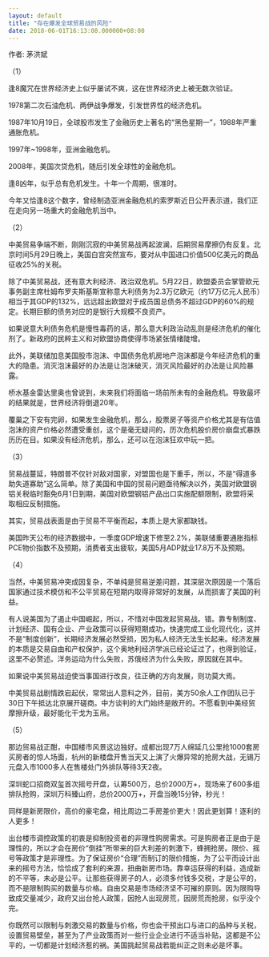 ```yaml
---
layout: default
title: "存在爆发全球贸易战的风险"
date: 2018-06-01T16:13:08.000000+08:00
---
```


作者: 茅洪斌

（1）

逢8魔咒在世界经济史上似乎屡试不爽，这在世界经济史上被无数次验证。

1978第二次石油危机、两伊战争爆发，引发世界性的经济危机。

1987年10月19日，全球股市发生了金融历史上著名的“黑色星期一”，1988年严重通胀危机。

1997年~1998年，亚洲金融危机。

2008年，美国次贷危机，随后引发全球性的金融危机。

逢8凶年，似乎总有危机发生。十年一个周期，很准时。

今年又恰逢8这个数字，曾经制造亚洲金融危机的索罗斯近日公开表示道，我们正在走向另一场重大的金融危机当中。

（2）

中美贸易争端不断，刚刚沉寂的中美贸易战再起波澜，后期贸易摩擦仍有反复。北京时间5月29日晚上，美国白宫突然宣布，要对从中国进口价值500亿美元的商品征收25%的关税。

除了中美贸易战，还有意大利经济、政治双危机。5月22日，欧盟委员会掌管欧元事务副主席杜姆布罗夫斯基斯宣称意大利债务为2.3万亿欧元（约17万亿元人民币）相当于其GDP的132%，远远超出欧盟对于成员国总债务不超过GDP的60%的规定。长期巨额的债务对应的是银行大规模不良资产。

如果说意大利债务危机是慢性毒药的话，那么意大利政治动乱则是经济危机的催化剂了。新政府的民粹主义和对欧盟协商使得市场紧张情绪陡增。

此外，美联储加息美国股市泡沫、中国债务危机房地产泡沫都是今年经济危机的重大的隐患。消灭泡沫最好的办法是让泡沫破灭，消灭风险最好的办法是让风险暴露。

桥水基金雷达里奥也曾说到，未来我们将面临一场前所未有的金融危机。导致最坏的结果就是，世界经济将倒退20年。

覆巢之下安有完卵，如果发生金融危机，那么，股票房子等资产价格尤其是有估值泡沫的资产价格必然遭受重创，这个是毫无疑问的，历次危机股价房价崩盘式暴跌历历在目。如果没有经济危机，那么，还可以在泡沫狂欢中玩一把。

（3）

贸易战蔓延，特朗普不仅针对敌对国家，对盟国也是下重手，所以，不是“得道多助失道寡助”这么简单。除了美国和中国的贸易问题亟待解决以外，美国对欧盟钢铝关税临时豁免6月1日到期，美国对欧盟钢铝产品出口实施配额限制，欧盟将采取相应反制措施。

其实，贸易战表面是由于贸易不平衡而起，本质上是大家都缺钱。

美国昨天公布的经济数据中，一季度GDP增速下修至2.2%，美联储重要通胀指标PCE物价指数不及预期，消费者支出疲软，美国5月ADP就业17.8万不及预期。

（4）

当然，中美贸易冲突成因复杂，不单纯是贸易逆差问题，其深层次原因是一个落后国家通过技术模仿和不公平贸易在短期内取得非常好的发展，从而损害了美国的利益。

有人说美国为了遏止中国崛起，所以，不惜对中国发起贸易战。错。靠专制制度、计划经济、国有企业、产业政策可以获得短期成功，快速完成工业化现代化，这并不是“制度创新”，长期经济发展必然受损，因为私人经济无法生长起来。经济发展的本质是交易自由和产权保护，这个奥地利经济学派已经论证过了，也得到验证，这里不必赘述。洋务运动为什么失败，苏俄经济为什么失败，原因就在其中。

如果说中美贸易战迫使当事国进行改良，往正确的方向发展，则功莫大焉。

中美贸易战剧情跌宕起伏，常常出人意料之外，目前，美方50余人工作团队已于30日下午抵达北京展开磋商。中方谈判的大门始终是敞开的。不愿看到中美经贸摩擦升级，最好能化干戈为玉帛。

（5）

那边贸易战正酣，中国楼市风景这边独好。成都出现7万人绵延几公里抢1000套房买房者的惊人场面，杭州的新楼盘开售当天又上演了火爆异常的抢房大战，无锡万元盘入市1000多人在售楼处门外排队等待3天2夜。

深圳蛇口招商双玺首次摇号开盘，认筹500万，总价2000万+，现场来了600多组排队抢购，深圳万科臻山府，总价2000万+，开盘当晚15分钟，秒光！

同样是新房限价，高价的豪宅盘，相比周边二手房差价更大！因此更划算！逐利的人更多！

出台楼市调控政策的初衷是抑制投资者的非理性购房需求。可是购房者正是由于是理性的，所以才会在房价“倒挂”所带来的巨大利差的刺激下，蜂拥抢房。限价、摇号等政策才是非理性。为了保证房价“合理”而制订的限价措施，为了公平而设计出来的摇号方法，恰恰成了套利的来源，扭曲新房市场。靠幸运获得的利益，造成新的不平等，未必是公平。让那些获得房子的人，必须多付钱多交税，才是公平的，而不是限制购买的数量与价格。自由交易是市场经济坚不可摧的原则。因为限购导致成交量减少，政府又出台抢人政策，因抢人出现房荒，因房荒而抢房，似乎没个完。

你既然可以限制与刺激交易的数量与价格，你也会干预出口与进口的品种与关税，设置贸易壁垒，甚至为了产业政策而对一些行业企业进行不适当补贴，这都是不公平的，一切都是计划经济惹的祸。美国挑起贸易战若能纠正之则未必是坏事。

